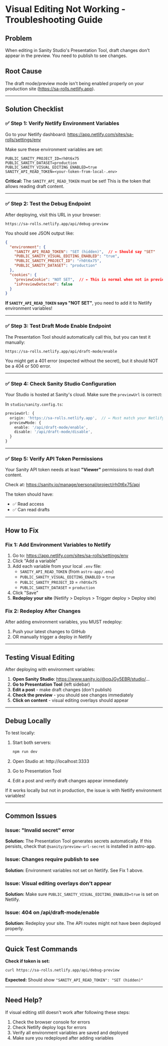 # Visual Editing Not Working - Troubleshooting Guide

## Problem
When editing in Sanity Studio's Presentation Tool, draft changes don't appear in the preview. You need to publish to see changes.

## Root Cause
The draft mode/preview mode isn't being enabled properly on your production site (https://sa-rolls.netlify.app).

---

## Solution Checklist

### ✅ **Step 1: Verify Netlify Environment Variables**

Go to your Netlify dashboard: https://app.netlify.com/sites/sa-rolls/settings/env

Make sure these environment variables are set:

```
PUBLIC_SANITY_PROJECT_ID=rh0t6x75
PUBLIC_SANITY_DATASET=production
PUBLIC_SANITY_VISUAL_EDITING_ENABLED=true
SANITY_API_READ_TOKEN=<your-token-from-local-.env>
```

**Critical:** The `SANITY_API_READ_TOKEN` must be set! This is the token that allows reading draft content.

---

### ✅ **Step 2: Test the Debug Endpoint**

After deploying, visit this URL in your browser:
```
https://sa-rolls.netlify.app/api/debug-preview
```

You should see JSON output like:
```json
{
  "environment": {
    "SANITY_API_READ_TOKEN": "SET (hidden)",  // ← Should say "SET"
    "PUBLIC_SANITY_VISUAL_EDITING_ENABLED": "true",
    "PUBLIC_SANITY_PROJECT_ID": "rh0t6x75",
    "PUBLIC_SANITY_DATASET": "production"
  },
  "cookies": {
    "previewCookie": "NOT SET",  // ← This is normal when not in preview
    "isPreviewDetected": false
  }
}
```

**If `SANITY_API_READ_TOKEN` says "NOT SET"**, you need to add it to Netlify environment variables!

---

### ✅ **Step 3: Test Draft Mode Enable Endpoint**

The Presentation Tool should automatically call this, but you can test it manually:

```
https://sa-rolls.netlify.app/api/draft-mode/enable
```

You might get a 401 error (expected without the secret), but it should NOT be a 404 or 500 error.

---

### ✅ **Step 4: Check Sanity Studio Configuration**

Your Studio is hosted at Sanity's cloud. Make sure the `previewUrl` is correct:

In `studio/sanity.config.ts`:
```typescript
previewUrl: {
  origin: 'https://sa-rolls.netlify.app',  // ← Must match your Netlify URL
  previewMode: {
    enable: '/api/draft-mode/enable',
    disable: '/api/draft-mode/disable',
  }
}
```

---

### ✅ **Step 5: Verify API Token Permissions**

Your Sanity API token needs at least **"Viewer"** permissions to read draft content.

Check at: https://sanity.io/manage/personal/project/rh0t6x75/api

The token should have:
- ✅ Read access
- ✅ Can read drafts

---

## How to Fix

### **Fix 1: Add Environment Variables to Netlify**

1. Go to: https://app.netlify.com/sites/sa-rolls/settings/env
2. Click "Add a variable"
3. Add each variable from your local `.env` file:
   - `SANITY_API_READ_TOKEN` (from `astro-app/.env`)
   - `PUBLIC_SANITY_VISUAL_EDITING_ENABLED` = `true`
   - `PUBLIC_SANITY_PROJECT_ID` = `rh0t6x75`
   - `PUBLIC_SANITY_DATASET` = `production`
4. Click "Save"
5. **Redeploy your site** (Netlify > Deploys > Trigger deploy > Deploy site)

### **Fix 2: Redeploy After Changes**

After adding environment variables, you MUST redeploy:
1. Push your latest changes to GitHub
2. OR manually trigger a deploy in Netlify

---

## Testing Visual Editing

After deploying with environment variables:

1. **Open Sanity Studio**: https://www.sanity.io/@oqJGy5EBR/studio/...
2. **Go to Presentation Tool** (left sidebar)
3. **Edit a post** - make draft changes (don't publish)
4. **Check the preview** - you should see changes immediately
5. **Click on content** - visual editing overlays should appear

---

## Debug Locally

To test locally:

1. Start both servers:
   ```bash
   npm run dev
   ```

2. Open Studio at: http://localhost:3333
3. Go to Presentation Tool
4. Edit a post and verify draft changes appear immediately

If it works locally but not in production, the issue is with Netlify environment variables!

---

## Common Issues

### Issue: "Invalid secret" error
**Solution:** The Presentation Tool generates secrets automatically. If this persists, check that `@sanity/preview-url-secret` is installed in astro-app.

### Issue: Changes require publish to see
**Solution:** Environment variables not set on Netlify. See Fix 1 above.

### Issue: Visual editing overlays don't appear
**Solution:** Make sure `PUBLIC_SANITY_VISUAL_EDITING_ENABLED=true` is set on Netlify.

### Issue: 404 on /api/draft-mode/enable
**Solution:** Redeploy your site. The API routes might not have been deployed properly.

---

## Quick Test Commands

**Check if token is set:**
```bash
curl https://sa-rolls.netlify.app/api/debug-preview
```

**Expected:** Should show `"SANITY_API_READ_TOKEN": "SET (hidden)"`

---

## Need Help?

If visual editing still doesn't work after following these steps:

1. Check the browser console for errors
2. Check Netlify deploy logs for errors
3. Verify all environment variables are saved and deployed
4. Make sure you redeployed after adding variables
